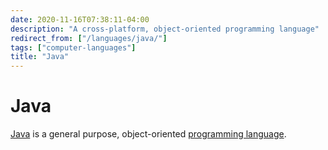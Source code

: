 ```yaml
---
date: 2020-11-16T07:38:11-04:00
description: "A cross-platform, object-oriented programming language"
redirect_from: ["/languages/java/"]
tags: ["computer-languages"]
title: "Java"
---
```


# Java

[Java](https://www.java.com/) is a general purpose, object-oriented [programming language](computer-language.md).

